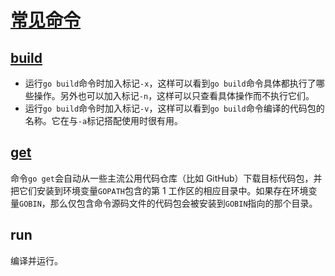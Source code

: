# [常见命令](https://golang.google.cn/cmd/go/)

## [build](https://golang.org/pkg/go/build/)

- 运行`go build`命令时加入标记`-x`，这样可以看到`go build`命令具体都执行了哪些操作。另外也可以加入标记`-n`，这样可以只查看具体操作而不执行它们。
- 运行`go build`命令时加入标记`-v`，这样可以看到`go build`命令编译的代码包的名称。它在与`-a`标记搭配使用时很有用。

## [get](https://golang.org/doc/articles/go_command.html#tmp_3)

命令`go get`会自动从一些主流公用代码仓库（比如 GitHub）下载目标代码包，并把它们安装到环境变量`GOPATH`包含的第 1 工作区的相应目录中。如果存在环境变量`GOBIN`，那么仅包含命令源码文件的代码包会被安装到`GOBIN`指向的那个目录。

## run

编译并运行。